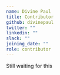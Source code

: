 ```yaml
---
name: Divine Paul
title: Contributor
github: divinepaul
twitter: ""
linkedin: ""
slack: ""
joining_date: ""
role: contributor
---
```


Still waiting for this
